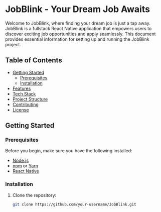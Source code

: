 # JobBlink - Your Dream Job Awaits

Welcome to JobBlink, where finding your dream job is just a tap away. JobBlink is a fullstack React Native application that empowers users to discover exciting job opportunities and apply seamlessly. This document provides essential information for setting up and running the JobBlink project.

## Table of Contents

- [Getting Started](#getting-started)
  - [Prerequisites](#prerequisites)
  - [Installation](#installation)
- [Features](#features)
- [Tech Stack](#tech-stack)
- [Project Structure](#project-structure)
- [Contributing](#contributing)
- [License](#license)

## Getting Started

### Prerequisites

Before you begin, make sure you have the following installed:

- [Node.js](https://nodejs.org/)
- [npm](https://www.npmjs.com/) or [Yarn](https://yarnpkg.com/)
- [React Native](https://reactnative.dev/docs/environment-setup)

### Installation

1. Clone the repository:

   ```bash
   git clone https://github.com/your-username/JobBlink.git
